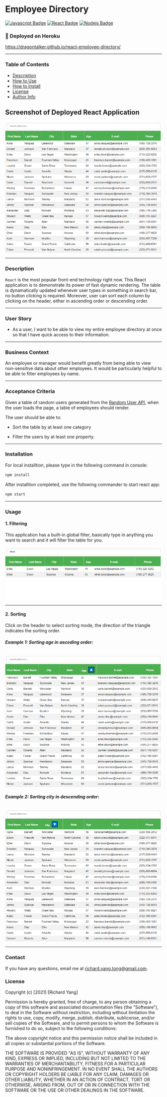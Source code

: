 # **Employee Directory**

[![Javascript Badge](https://img.shields.io/badge/-Javascript-F0DB4F?style=for-the-badge&labelColor=black&logo=javascript&logoColor=F0DB4F)](#) [![React Badge](https://img.shields.io/badge/-React-61DBFB?style=for-the-badge&labelColor=black&logo=react&logoColor=61DBFB)](#) [![Nodejs Badge](https://img.shields.io/badge/-Node.js-3C873A?style=for-the-badge&labelColor=black&logo=node.js&logoColor=3C873A)](#)

### :rocket: **Deployed on Heroku**

https://dragontalker.github.io/react-employee-directory/

---

### **Table of Contents**

- [Description](#description)
- [How to Use](#how-to-use)
- [How to Install](#how-to-install)
- [License](#license)
- [Author Info](#author-info)

## **Screenshot of Deployed React Application**

![app screenshot](./Assets/screenshot.png)

---

### **Description**

`React` is the most popular front-end technology right now. This React application is to demonstrate its power of fast dynamic rendering. The table is dynamatically updated whenever user types in something in search bar, no button clicking is required. Moreover, user can sort each column by clicking on the header, either in ascending order or descending order.

---

### **User Story**

- As a user, I want to be able to view my entire employee directory at once so that I have quick access to their information.

---

### **Business Context**

An employee or manager would benefit greatly from being able to view non-sensitive data about other employees. It would be particularly helpful to be able to filter employees by name.

---

### **Acceptance Criteria**

Given a table of random users generated from the [Random User API](https://randomuser.me/), when the user loads the page, a table of employees should render.

The user should be able to:

- Sort the table by at least one category

- Filter the users by at least one property.

---

### **Installation**

For local installtion, please type in the following command in console:

```bash
npm install
```

After installtion completed, use the following commander to start react app:

```bash
npm start
```

---

### **Usage**

#### **1. Filtering**

This application has a built-in global filter, basically type in anything you want to search and it will filter the table for you.

![filter screenshot](./Assets/filter.png)

---

#### **2. Sorting**

Click on the header to select sorting mode, the direction of the triangle indicates the sorting order.

###### **Example 1: Sorting age in asceding order:**

![ascending sort](./Assets/sort_age.png)

###### **Example 2: Sorting city in descending order:**

![descending sort](./Assets/sort_city.png)

---

### **Contact**

If you have any questions, email me at richard.yang.tong@gmail.com.

### **License**

Copyright (c) [2021] [Richard Yang]

Permission is hereby granted, free of charge, to any person obtaining a copy of this software and associated documentation files (the "Software"), to deal in the Software without restriction, including without limitation the rights to use, copy, modify, merge, publish, distribute, sublicense, and/or sell copies of the Software, and to permit persons to whom the Software is furnished to do so, subject to the following conditions:

The above copyright notice and this permission notice shall be included in all copies or substantial portions of the Software.

THE SOFTWARE IS PROVIDED "AS IS", WITHOUT WARRANTY OF ANY KIND, EXPRESS OR IMPLIED, INCLUDING BUT NOT LIMITED TO THE WARRANTIES OF MERCHANTABILITY, FITNESS FOR A PARTICULAR PURPOSE AND NONINFRINGEMENT. IN NO EVENT SHALL THE AUTHORS OR COPYRIGHT HOLDERS BE LIABLE FOR ANY CLAIM, DAMAGES OR OTHER LIABILITY, WHETHER IN AN ACTION OF CONTRACT, TORT OR OTHERWISE, ARISING FROM, OUT OF OR IN CONNECTION WITH THE SOFTWARE OR THE USE OR OTHER DEALINGS IN THE SOFTWARE.
